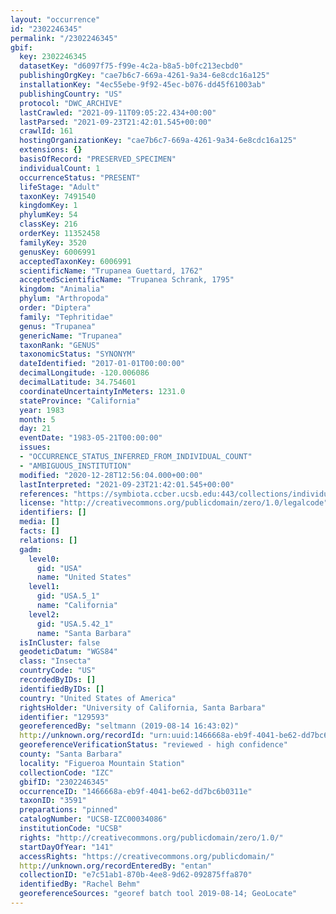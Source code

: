 ```yaml
---
layout: "occurrence"
id: "2302246345"
permalink: "/2302246345"
gbif:
  key: 2302246345
  datasetKey: "d6097f75-f99e-4c2a-b8a5-b0fc213ecbd0"
  publishingOrgKey: "cae7b6c7-669a-4261-9a34-6e8cdc16a125"
  installationKey: "4ec55ebe-9f92-45ec-b076-dd45f61003ab"
  publishingCountry: "US"
  protocol: "DWC_ARCHIVE"
  lastCrawled: "2021-09-11T09:05:22.434+00:00"
  lastParsed: "2021-09-23T21:42:01.545+00:00"
  crawlId: 161
  hostingOrganizationKey: "cae7b6c7-669a-4261-9a34-6e8cdc16a125"
  extensions: {}
  basisOfRecord: "PRESERVED_SPECIMEN"
  individualCount: 1
  occurrenceStatus: "PRESENT"
  lifeStage: "Adult"
  taxonKey: 7491540
  kingdomKey: 1
  phylumKey: 54
  classKey: 216
  orderKey: 11352458
  familyKey: 3520
  genusKey: 6006991
  acceptedTaxonKey: 6006991
  scientificName: "Trupanea Guettard, 1762"
  acceptedScientificName: "Trupanea Schrank, 1795"
  kingdom: "Animalia"
  phylum: "Arthropoda"
  order: "Diptera"
  family: "Tephritidae"
  genus: "Trupanea"
  genericName: "Trupanea"
  taxonRank: "GENUS"
  taxonomicStatus: "SYNONYM"
  dateIdentified: "2017-01-01T00:00:00"
  decimalLongitude: -120.006086
  decimalLatitude: 34.754601
  coordinateUncertaintyInMeters: 1231.0
  stateProvince: "California"
  year: 1983
  month: 5
  day: 21
  eventDate: "1983-05-21T00:00:00"
  issues:
  - "OCCURRENCE_STATUS_INFERRED_FROM_INDIVIDUAL_COUNT"
  - "AMBIGUOUS_INSTITUTION"
  modified: "2020-12-28T12:56:04.000+00:00"
  lastInterpreted: "2021-09-23T21:42:01.545+00:00"
  references: "https://symbiota.ccber.ucsb.edu:443/collections/individual/index.php?occid=129593"
  license: "http://creativecommons.org/publicdomain/zero/1.0/legalcode"
  identifiers: []
  media: []
  facts: []
  relations: []
  gadm:
    level0:
      gid: "USA"
      name: "United States"
    level1:
      gid: "USA.5_1"
      name: "California"
    level2:
      gid: "USA.5.42_1"
      name: "Santa Barbara"
  isInCluster: false
  geodeticDatum: "WGS84"
  class: "Insecta"
  countryCode: "US"
  recordedByIDs: []
  identifiedByIDs: []
  country: "United States of America"
  rightsHolder: "University of California, Santa Barbara"
  identifier: "129593"
  georeferencedBy: "seltmann (2019-08-14 16:43:02)"
  http://unknown.org/recordId: "urn:uuid:1466668a-eb9f-4041-be62-dd7bc6b0311e"
  georeferenceVerificationStatus: "reviewed - high confidence"
  county: "Santa Barbara"
  locality: "Figueroa Mountain Station"
  collectionCode: "IZC"
  gbifID: "2302246345"
  occurrenceID: "1466668a-eb9f-4041-be62-dd7bc6b0311e"
  taxonID: "3591"
  preparations: "pinned"
  catalogNumber: "UCSB-IZC00034086"
  institutionCode: "UCSB"
  rights: "http://creativecommons.org/publicdomain/zero/1.0/"
  startDayOfYear: "141"
  accessRights: "https://creativecommons.org/publicdomain/"
  http://unknown.org/recordEnteredBy: "entan"
  collectionID: "e7c51ab1-870b-4ee8-9d62-092875ffa870"
  identifiedBy: "Rachel Behm"
  georeferenceSources: "georef batch tool 2019-08-14; GeoLocate"
---
```

